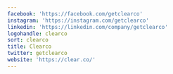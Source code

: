 ```yaml
---
facebook: 'https://facebook.com/getclearco'
instagram: 'https://instagram.com/getclearco'
linkedin: 'https://linkedin.com/company/getclearco'
logohandle: clearco
sort: clearco
title: Clearco
twitter: getclearco
website: 'https://clear.co/'
---
```

